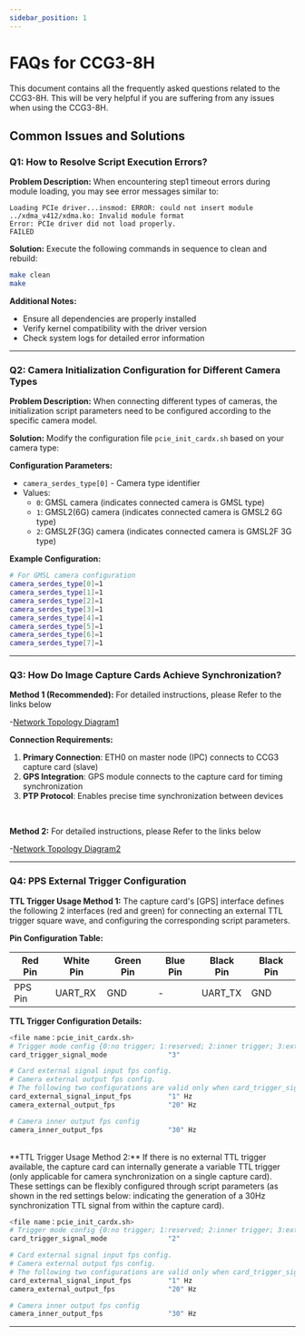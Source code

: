 ```yaml
---
sidebar_position: 1
---
```


# FAQs for CCG3-8H

This document contains all the frequently asked questions related to the CCG3-8H. This will be very helpful if you are suffering from any issues when using the CCG3-8H.

## Common Issues and Solutions

### Q1: How to Resolve Script Execution Errors?

**Problem Description:**
When encountering step1 timeout errors during module loading, you may see error messages similar to:
```
Loading PCIe driver...insmod: ERROR: could not insert module ../xdma_v412/xdma.ko: Invalid module format
Error: PCIe driver did not load properly.
FAILED
```

**Solution:**
Execute the following commands in sequence to clean and rebuild:
```bash
make clean
make
```

**Additional Notes:**
- Ensure all dependencies are properly installed
- Verify kernel compatibility with the driver version
- Check system logs for detailed error information

---

### Q2: Camera Initialization Configuration for Different Camera Types

**Problem Description:**
When connecting different types of cameras, the initialization script parameters need to be configured according to the specific camera model.

**Solution:**
Modify the configuration file `pcie_init_cardx.sh` based on your camera type:

**Configuration Parameters:**
- `camera_serdes_type[0]` - Camera type identifier
- Values:
  - `0`: GMSL camera (indicates connected camera is GMSL type)
  - `1`: GMSL2(6G) camera (indicates connected camera is GMSL2 6G type)
  - `2`: GMSL2F(3G) camera (indicates connected camera is GMSL2F 3G type)

**Example Configuration:**
```bash
# For GMSL camera configuration
camera_serdes_type[0]=1
camera_serdes_type[1]=1
camera_serdes_type[2]=1
camera_serdes_type[3]=1
camera_serdes_type[4]=1
camera_serdes_type[5]=1
camera_serdes_type[6]=1
camera_serdes_type[7]=1
```

---

### Q3: How Do Image Capture Cards Achieve Synchronization?

<!-- **Answer:** -->

**Method 1 (Recommended):** For detailed instructions, please Refer to the links below

-[Network Topology Diagram1](https://autosensee.feishu.cn/docx/CKDYdlrlkoWvTpx39wvcSHzCnyf)

**Connection Requirements:**
1. **Primary Connection**: ETH0 on master node (IPC) connects to CCG3 capture card (slave)
2. **GPS Integration**: GPS module connects to the capture card for timing synchronization
3. **PTP Protocol**: Enables precise time synchronization between devices
<br/>

**Method 2:** For detailed instructions, please Refer to the links below
<!-- ```
GPS → Time Synchronization Box → GMSL Camera Array
 ↓                    ↓                    ↓
PTP →         Ethernet Switch  → Multiple Cameras
 ↓                    ↓                    ↓
Lidar →         PTP Sync       → Capture Card System
``` -->

-[Network Topology Diagram2](https://autosensee.feishu.cn/docx/ErBzdsOkFowOt0xTc5ecdAvgnqe)

<!-- **Additional Resources:**
- [PTP Configuration Guide](../guides/ptp-configuration.md)
- [Troubleshooting Network Issues](../guides/network-troubleshooting.md) -->

---
<!--
### Q4: Time Synchronization and PTP Configuration

**System Architecture Diagram:**

```
GPS → Time Synchronization Box → GMSL Camera Array
 ↓                    ↓                    ↓
PTP → Ethernet Switch → Multiple Cameras
 ↓                    ↓                    ↓
Lidar → PTP Sync → Capture Card System
```

**Configuration Steps:**

1. **Hardware Setup:**
   - Connect GPS to Time Synchronization Box
   - Connect cameras to GMSL interface
   - Establish PTP network through Ethernet switch
   - Connect Lidar with PTP synchronization

2. **Software Configuration:**
   - Configure PTP master/slave relationships
   - Set up timing parameters
   - Validate synchronization accuracy

**Key Points:**
- Ensure all devices support PTP protocol
- Verify timing accuracy requirements
- Monitor synchronization status regularly

--- -->

### Q4: PPS External Trigger Configuration

**TTL Trigger Usage Method 1:**
The capture card's [GPS] interface defines the following 2 interfaces (red and green) for connecting an external TTL trigger square wave, and configuring the corresponding script parameters.

**Pin Configuration Table:**

| Red Pin | White Pin | Green Pin | Blue Pin | Black Pin | Black Pin |
|------------|-------------|---------|---------|------------|----------|
| PPS Pin    | UART_RX     | GND     | -  | UART_TX    | GND |

**TTL Trigger Configuration Details:**

<!-- When using GPS as the timing source, configure the following parameters: -->

```bash
<file name：pcie_init_cardx.sh>
# Trigger mode config {0:no trigger; 1:reserved; 2:inner trigger; 3:external trigger}
card_trigger_signal_mode               "3"

# Card external signal input fps config.
# Camera external output fps config.
# The following two configurations are valid only when card_trigger_signal_mode is "3".
card_external_signal_input_fps         "1" Hz
camera_external_output_fps             "20" Hz

# Camera inner output fps config
camera_inner_output_fps                "30" Hz
```
<br/>
**TTL Trigger Usage Method 2:**
If there is no external TTL trigger available, the capture card can internally generate a variable TTL trigger (only applicable for camera synchronization on a single capture card). These settings can be flexibly configured through script parameters (as shown in the red settings below: indicating the generation of a 30Hz synchronization TTL signal from within the capture card).

```bash
<file name：pcie_init_cardx.sh>
# Trigger mode config {0:no trigger; 1:reserved; 2:inner trigger; 3:external trigger}
card_trigger_signal_mode               "2"

# Card external signal input fps config.
# Camera external output fps config.
# The following two configurations are valid only when card_trigger_signal_mode is "3".
card_external_signal_input_fps         "1" Hz
camera_external_output_fps             "20" Hz

# Camera inner output fps config
camera_inner_output_fps                "30" Hz
```

---
